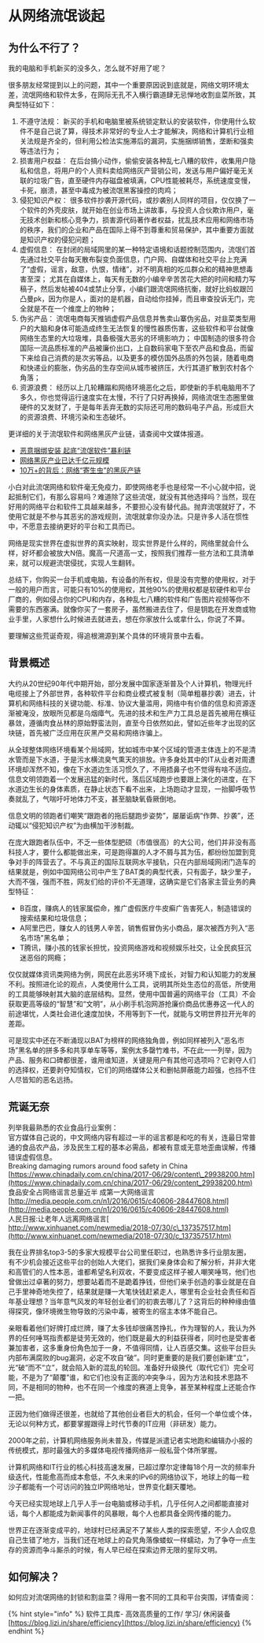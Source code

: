 # 从网络流氓谈起

## 为什么不行了？

我的电脑和手机新买的没多久，怎么就不好用了呢？

很多朋友经常提到以上的问题，其中一个重要原因说到底就是，网络文明环境太差，流氓网络和软件太多，在网际无孔不入横行霸道肆无忌惮地收割韭菜所致，其典型特征如下：

1. 不遵守法规： 新买的手机和电脑里被系统锁定默认的安装软件，你使用什么软件不是自己说了算，得技术非常好的专业人士才能解决，网络和计算机行业相关法规是齐全的，但利用公检法实施滞后的漏洞，实施捆绑销售，垄断和强卖等违法行为；
2. 损害用户权益： 在后台搞小动作，偷偷安装各种乱七八糟的软件，收集用户隐私和信息，将用户的个人资料卖给网络灰产营销公司，发送与用户偏好毫无关联的垃圾广告，直至硬件内存磁盘被填满，CPU性能被耗尽，系统速度变慢，卡死，崩溃，甚至中毒成为被流氓黑客操控的肉鸡；
3. 侵犯知识产权： 很多软件抄袭开源代码，或抄袭别人同样的项目，仅仅换了一个软件的外壳皮肤，就开始在创业市场上讲故事，与投资人合伙欺诈用户，毫无技术创新和核心竞争力，损害源代码著作者权益，扰乱技术应用和网络市场的秩序，我们的企业和产品在国际上得不到尊重和贸易保护，其中重要方面就是知识产权的侵犯问题；
4. 虚假信息： 在封闭的局域网里的某一种特定语境和话题控制范围内，流氓们首先通过社交平台每天散布裂变负面信息，门户网、自媒体和社交平台上充满了“虚假，谣言，敌意，仇恨，情绪”，对不明真相的吃瓜群众和的精神思想毒害至深； 尤其在自媒体上，每天有无数的小编辛辛苦苦花大把的时间和精力写稿子，然后发帖被404或禁止分享，小编们跟流氓网络抗衡，就好比蚂蚁跟凹凸曼pk，因为你是人，面对的是机器，自动给你挂掉，而且审查投诉无门，完全就是不在一个维度上的物种；
5. 伪劣产品： 流氓电商每天推销虚假产品信息并售卖山寨伪劣品，对韭菜类型用户的大脑和身体可能造成终生无法恢复的慢性器质伤害，这些软件和平台就像网络生态里的大垃圾堆，具备极强大恶劣的环境影响力； 中国制造的很多符合国际一流品质标准的产品被廉价出口，上自数码家电下至农产品和食品，而留下来给自己消费的是次劣等品，以及更多的模仿国外品质的外包装，随着电商和快递业的膨胀，伪劣品的生存空间从城市被挤压，大行其道扩散到农村各个角落；
6. 资源浪费： 经历以上几轮糟蹋和网络环境恶化之后，即使新的手机电脑用不了多久，你也觉得运行速度实在太慢，不行了只好再换掉，网络流氓生态圈里做硬件的又发财了，于是每年丢弃无数的实际还可用的数码电子产品，形成巨大的资源浪费、环境污染和生态破坏。

更详细的关于流氓软件和网络黑灰产业链，请查阅中文媒体报道。

* [恶意捆绑安装 起底“流氓软件”暴利链 ](http://www.bjnews.com.cn/inside/2015/08/24/375346.html)
* [网络黑灰产业已达千亿元规模](http://www.xinhuanet.com/legal/2018-08/23/c_1123311753.htm)
* [10万+的背后：网络“寄生虫”的黑灰产链](https://www.chinacourt.org/article/detail/2019/12/id/4751508.shtml)

小白对此流氓网络和软件毫无免疫力，即使网络老手也是经常一不小心就中招，说起抵制它们，有那么容易吗？难道除了这些流氓，就没有其他选择吗？当然，现在好用的网络平台和软件工具越来越多，不要担心没有替代品。抛弃流氓就好了，不使用它就是不参与其恶劣的游戏规则，流氓就拿你没办法。只是许多人活在惯性中，不愿意去接纳更好的平台和工具而已。

网络是现实世界在虚拟世界的真实映射，现实世界是什么样的，网络里就会什么样，好坏都会被放大N倍。魔高一尺道高一丈，按照我们推荐一些方法和工具清单来，就可以规避流氓侵扰，实现人生翻转。

总结下，你购买一台手机或电脑，有设备的所有权，但是没有完整的使用权，对于一般的用户而言，可能只有10%的使用权，其他90%的使用权都是软硬件和平台厂商的，例如侵占你的CPU和内存，各种乱七八糟的软件和广告图片视频等你不需要的东西塞满。就像你买了一套房子，虽然搬进去住了，但是钥匙在开发商或物业手里，人家想什么时候进去就进去，想在你家放什么或拿什么，你说了不算。

要理解这些荒诞奇观，得追根溯源到某个具体的环境背景中去看。

## 背景概述

大约从20世纪90年代中期开始，部分发展中国家逐渐普及个人计算机，物理光纤电缆接上了外部世界，各种软件平台和商业模式被复制（简单粗暴抄袭）进去，计算机和网络科技的关键功能、标准、协议大量滥用，网络中有价值的信息和资源逐渐被淹没，放眼所见都是乌烟瘴气。先进的技术和生产力工具总是首先被用在横征暴敛，遵循肉食丛林的原始野蛮法则，直至今日依然如此，譬如近些年才出现的区块链，首先被广泛应用在灰黑产交易和网络诈骗上。  
  
 从全球整体网络环境看某个局域网，犹如城市中某个区域的管道主体连上的不是清水管而是下水道，于是污水横流臭气熏天的排放。许多身处其中的IT从业者对周遭环境却浑然不知，像在下水道边生活习惯久了，不用捂鼻子也不觉得有啥不适应。  
 信息文明领跑着一个发展迅猛的新时代，落后区域跑步也要跟上演化的进度，在下水道边生长的身体素质，在静止状态下看不出来，上场跑动才显现，一抬脚呼吸节奏就乱了，气喘吁吁地体力不支，甚至脑缺氧昏厥倒地。  
  
信息文明的领跑者们嘲笑“跟跑者的拖后腿跑步姿势”，屡屡诟病“作弊、抄袭”，还动辄以“侵犯知识产权”为由横加干涉制裁。  
  
 在庞大跟跑者队伍中，不乏一些体型肥硕（市值很高）的大公司，他们并非没有高科技人才，要什么都能做出来，可是跑得赢的人才不屑与其为伍，都纷纷加盟到竞争对手的阵营去了。不与真正的国际互联网水平接轨，只在内部局域网闭门造车的结果就是，例如中国网络公司中产生了BAT类的典型代表，只有面子，缺少里子，大而不强，强而不胜，网友们给的评价不无道理，这确实是它们各家主营业务的典型特征：

* B百度，赚病人的钱家属偿命，推广虚假医疗牛皮癣广告害死人，制造错误的搜索结果和垃圾信息；
* A阿里巴巴，赚女人的钱男人辛苦，销售假冒伪劣小商品，屡次被西方列入“恶名市场”黑名单；
* T腾讯，赚小孩的钱家长担忧，投资网络游戏和视频娱乐社交，让全民疯狂沉迷恶俗的网瘾；

 仅仅就媒体资讯类网络为例，网民在此恶劣环境下成长，对智力和认知能力的发展不利。按照进化论的观点，人类使用什么工具，说明其所处生态位的高低，所使用的工具能够映射其大脑的底层结构。显然，使用中国普遍的网络平台（工具）不会获取更高等级的“智慧”和“文明”，从小刷手机泡网游抢廉价商品优惠券这一代人的前途堪忧，人类社会进化速度加快，不用等到下一代，就能与文明世界拉开光年的差距。  
  
 可是现实中还在不断涌现以BAT为榜样的网络独角兽，例如同样被列入“恶名市场”黑名单的拼多多和共享单车等等，案例太多罄竹难书，不在此一一列举，因为产品、服务和口碑都很差，谁用谁知道，关键是用户有其他可选项吗？它剥夺人们的选择权，还要剥夺知情权，它们的网络媒体公关和删帖屏蔽能力超强，也挡不住人尽皆知的恶名远扬。

## 荒诞无奈

 列举我最熟悉的农业食品行业案例：  
 官方媒体自己说的，中文网络内容有超过一半的谣言都是和吃的有关，连最日常普通的食品农产品，涉及民生工程的基本必需品，都被有意或无意地歪曲误解，传播错误虚假信息。  
 Breaking damaging rumors around food safety in China  
[https://www.chinadaily.com.cn/china/2017-06/29/content\_29938200.htm](https://www.chinadaily.com.cn/china/2017-06/29/content_29938200.htm)  
食品安全占网络谣言总量近半 成第一大网络谣言  
[http://media.people.com.cn/n1/2016/0615/c40606-28447608.html](http://media.people.com.cn/n1/2016/0615/c40606-28447608.html)  
人民日报:让老年人远离网络谣言[  
http://www.xinhuanet.com/newmedia/2018-07/30/c\_137357517.htm](http://www.xinhuanet.com/newmedia/2018-07/30/c_137357517.htm)  
  
 我在业界排名top3-5的多家大规模平台公司里任职过，也熟悉许多行业朋友圈，有不少机会接近这些平台的创始人大佬们，据我们亲身体会和了解分析，并非大佬和高管们的人性本恶，谁都希望名利双收，不要变成这样子被人嘲笑唾骂，他们也曾做出过卓著的努力，想要站着而不是跪着挣钱，但他们亲手创造的事业就是在自己手里神奇地失控了，结果就是赚一大笔快钱赶紧走人，哪里有企业社会责任和百年基业理想？当年意气风发的年轻创业者们的初衷去哪儿了？这背后的种种缘由值得探究，像环境微生物导致的污染中毒，被寄生的宿主本体不能自己。  
  
 亲眼看着他们好牌打成烂牌，赚了太多钱却很痛苦挣扎，作为理智的人，我认为外界的任何唾骂指责都是徒劳无效的，他们既是最大的利益获得者，同时也是受害者兼加害者，这多重身份角色加于一身，不值得同情，让人百感交集。这些平台巨头内部布满腐败的bug漏洞，必定不攻自“破”。同时更重要的是我们要创新建“立”，光“破”而不“立”，就会陷入新的混乱的轮回。准备好升级换代（取代它们）完全可能，不是为了“颠覆”谁，和它们也没有正面的冲突争斗，因为方法和技术思路不同，不是相同的物种，也不在同一个维度的赛道上竞争，甚至某种程度上还能合作一把。  
  
 正因为他们做得还很差，也就给了其他创业者巨大的机会，任何一个单位或个体，无论以何种方式，都要掌握跟得上时代节奏的IT应用（非研发）能力。  
  
 2000年之前，计算机网络服务尚未普及，传媒是派遣记者实地跑和编辑办小报的传统模式，那时最强大的多媒体电视传播网络非一般私营个体所掌握。  
  
 计算机网络和IT行业的核心科技高速发展，已超过摩尔定律每18个月一次的频率升级迭代，性能愈高而成本愈低，不久未来的IPv6的网络协议下，地球上的每一粒沙子都能有一个可访问的独立IP网络地址，世界变化翻天覆地。  
  
 今天已经实现地球上几乎人手一台电脑或移动手机，几乎任何人之间都能直接对话，每个人都能成为新闻事件的风暴眼，每个人也都具备全网传播的能力。  
  
 世界正在逐渐变成平的，地球村已经满足不了某些人类的探索愿望，不少人会叹息自己生错了地方，当我们还在地球上的旮旯角落像蝼蚁一样蠕动，为了争夺一点生存的资源而争斗厮杀的时候，有人早已经在探索边界无限的星际文明。



## 如何解决？

如何应对流氓网络的封锁和割韭菜？得用一套不同的工具和平台突围，详情查阅：

{% hint style="info" %}
软件工具库- 高效高质量的工作/ 学习/ 休闲装备[https://blog.lizi.in/share/efficiency](https://blog.lizi.in/share/efficiency)
{% endhint %}

